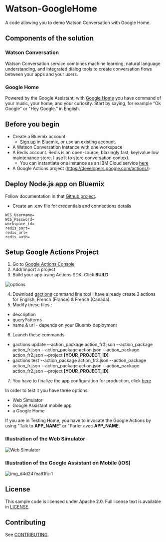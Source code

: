 # Watson-GoogleHome
A code allowing you to demo Watson Conversation with Google Home.

## Components of the solution

### Watson Conversation
Watson Conversation service combines machine learning, natural language understanding, and integrated dialog tools to create conversation flows between your apps and your users.

### Google Home
Powered by the Google Assistant, with [Google Home](https://support.google.com/googlehome/answer/7029281?hl=en) you have command of your music, your home, and your curiosity. Start by saying, for example “Ok Google" or "Hey Google.” in English.

## Before you begin

* Create a Bluemix account
    * [Sign up](https://console.ng.bluemix.net/registration/?target=/catalog/%3fcategory=watson) in Bluemix, or use an existing account. 
* A Watson Conversation Instance with one workspace
* A Redis account. Redis is an open-source, blazingly fast, key/value low maintenance store. I use it to store conversation context. 
    * You can instantiate one instance as an IBM Cloud service [here](https://console.bluemix.net/catalog/services/compose-for-redis?taxonomyNavigation=apps)
* A Google Actions project (https://developers.google.com/actions/)

## Deploy Node.js app on Bluemix

Follow documentation in that [Github project](https://github.com/watson-developer-cloud/conversation-simple).

* Create an .env file for credentials and connections details
```
WCS_Username=
WCS_Password=
workspace_id=
redis_port=
redis_url=
redis_auth=  
```

## Setup Google Actions Project

1. Go to [Google Actions Console](https://console.actions.google.com)
2. Add/Import a project
3. Build your app using Actions SDK. Click **BUILD**

![options](https://developers.google.com/actions/images/aog-project-apiai-actions.png)

4. Download [gactions](https://developers.google.com/actions/tools/gactions-cli) command line tool
I have already create 3 actions for English, French (France) & French (Canada).
5. Modify these files :
  * description
  * queryPatterns
  * name & url - depends on your Bluemix deployment 
6. Launch these commands
  * gactions update --action_package action_fr3.json --action_package action_fr.json --action_package action.json --action_package action_fr2.json --project **[YOUR_PROJECT_ID]**
  * gactions test --action_package action_fr3.json --action_package action_fr.json --action_package action.json --action_package action_fr2.json --project **[YOUR_PROJECT_ID]**
7. You have to finalize the app configuration for production, click [here](https://developers.google.com/actions/sdk/submit-app)

In order to test it you have three options:
- Web Simulator
- Google Assistant mobile app 
- a Google Home

If you are in Testing Home, you have to invocate the Google Actions by using "Talk to **APP_NAME**" or "Parler avec **APP_NAME**.

### Illustration of the Web Simulator

![Web Simulator](https://user-images.githubusercontent.com/9534938/33787219-9945939c-dc6c-11e7-9fef-8ef464068a58.png)

### Illustration of the Google Assistant on Mobile (iOS)

![img_d4d247ea81fc-1](https://user-images.githubusercontent.com/9534938/33787305-eea71f7c-dc6c-11e7-8710-1636e5a91b2f.jpeg)

## License

This sample code is licensed under Apache 2.0.
Full license text is available in [LICENSE](LICENSE).

## Contributing

See [CONTRIBUTING](CONTRIBUTING.md).
